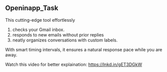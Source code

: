 ## Openinapp_Task
This cutting-edge tool effortlessly
1. checks your Gmail inbox.
2. responds to new emails without prior replies
3. neatly organizes conversations with custom labels.

With smart timing intervals, it ensures a natural response pace while you are away.

Watch this video for better explaination: https://lnkd.in/gET3DGkW

